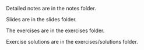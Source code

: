 

Detailed notes are in the notes folder.

Slides are in the slides folder.

The exercises are in the exercises folder.

Exercise solutions are in the exercises/solutions folder.
